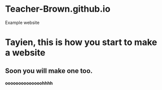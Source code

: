 # Teacher-Brown.github.io
Example website

<h1> Tayien, this is how you start to make a website </h1>
<h2> Soon you will make one too. </h2>
<h4> oooooooooooooohhhh</h4>
